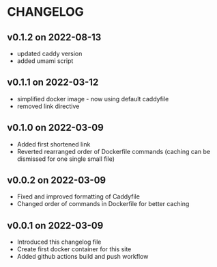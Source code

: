 # CHANGELOG

## v0.1.2 on 2022-08-13
- updated caddy version
- added umami script

## v0.1.1 on 2022-03-12
- simplified docker image - now using default caddyfile
- removed link directive

## v0.1.0 on 2022-03-09
- Added first shortened link
- Reverted rearranged order of Dockerfile commands (caching can be dismissed for one single small file)

## v0.0.2 on 2022-03-09
- Fixed and improved formatting of Caddyfile
- Changed order of commands in Dockerfile for better caching

## v0.0.1 on 2022-03-09
- Introduced this changelog file
- Create first docker container for this site
- Added github actions build and push workflow
